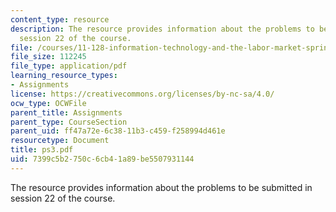 ```yaml
---
content_type: resource
description: The resource provides information about the problems to be submitted  in
  session 22 of the course.
file: /courses/11-128-information-technology-and-the-labor-market-spring-2005/7399c5b2750c6cb41a89be5507931144_ps3.pdf
file_size: 112245
file_type: application/pdf
learning_resource_types:
- Assignments
license: https://creativecommons.org/licenses/by-nc-sa/4.0/
ocw_type: OCWFile
parent_title: Assignments
parent_type: CourseSection
parent_uid: ff47a72e-6c38-11b3-c459-f258994d461e
resourcetype: Document
title: ps3.pdf
uid: 7399c5b2-750c-6cb4-1a89-be5507931144
---
```

The resource provides information about the problems to be submitted  in session 22 of the course.